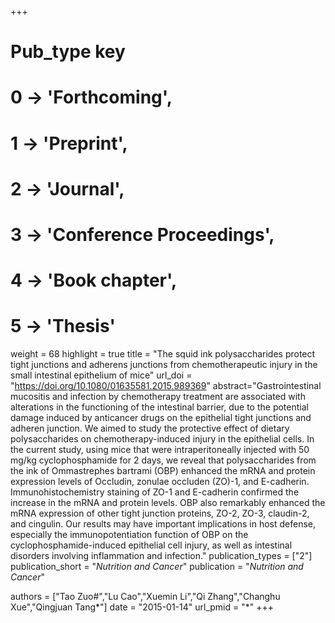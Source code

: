 +++
# Pub_type key
# 0 -> 'Forthcoming',
# 1 -> 'Preprint',
# 2 -> 'Journal',
# 3 -> 'Conference Proceedings',
# 4 -> 'Book chapter',
# 5 -> 'Thesis'

weight = 68
highlight = true
title = "The squid ink polysaccharides protect tight junctions and adherens junctions from chemotherapeutic injury in the small intestinal epithelium of mice"
url_doi = "https://doi.org/10.1080/01635581.2015.989369"
abstract="Gastrointestinal mucositis and infection by chemotherapy treatment are associated with alterations in the functioning of the intestinal barrier, due to the potential damage induced by anticancer drugs on the epithelial tight junctions and adheren junction. We aimed to study the protective effect of dietary polysaccharides on chemotherapy-induced injury in the epithelial cells. In the current study, using mice that were intraperitoneally injected with 50 mg/kg cyclophosphamide for 2 days, we reveal that polysaccharides from the ink of Ommastrephes bartrami (OBP) enhanced the mRNA and protein expression levels of Occludin, zonulae occluden (ZO)-1, and E-cadherin. Immunohistochemistry staining of ZO-1 and E-cadherin confirmed the increase in the mRNA and protein levels. OBP also remarkably enhanced the mRNA expression of other tight junction proteins, ZO-2, ZO-3, claudin-2, and cingulin. Our results may have important implications in host defense, especially the immunopotentiation function of OBP on the cyclophosphamide-induced epithelial cell injury, as well as intestinal disorders involving inflammation and infection."
publication_types = ["2"]
publication_short = "*Nutrition and Cancer*"
publication = "*Nutrition and Cancer*"

authors = ["Tao Zuo#","Lu Cao","Xuemin Li","Qi Zhang","Changhu Xue","Qingjuan Tang*"]
date = "2015-01-14"
url_pmid = "*"
+++
